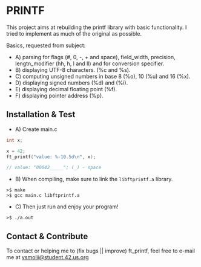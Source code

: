 # PRINTF

This project aims at rebuilding the printf library with basic functionality. I tried to implement as much of the original as possible.

Basics, requested from subject:

* A) parsing for flags (#, 0, -, + and space), field_width, precision, lengtn_modifier (hh, h, l and ll) and for conversion specifier.
* B) displaying UTF-8 characters. (%c and %s).
* C) computing unsigned numbers in base 8 (%o), 10 (%u) and 16 (%x).
* D) displaying signed numbers (%d) and (%i).
* E) displaying decimal floating point (%f).
* F) displaying pointer address (%p).

## Installation & Test

* A) Create main.c
```c
int x;

x = 42;
ft_printf("value: %-10.5d\n", x);

// value: "00042_____"; (_) - space
```
* B) When compiling, make sure to link the `libftprintf.a` library.

```
>$ make
>$ gcc main.c libftprintf.a 
```

* C) Then just run and enjoy your program!

```
>$ ./a.out
```

## Contact & Contribute

To contact or helping me to (fix bugs || improve) ft_printf, feel free to e-mail me at vsmolii@student.42.us.org

